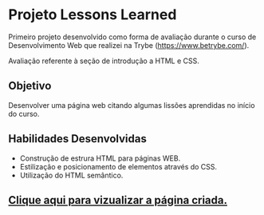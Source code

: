 # Projeto Lessons Learned

Primeiro projeto desenvolvido como forma de avaliação durante o curso de Desenvolvimento Web que realizei na Trybe (https://www.betrybe.com/).

Avaliação referente à seção de introdução a HTML e CSS.

## Objetivo

Desenvolver uma página web citando algumas lissões aprendidas no início do curso.

## Habilidades Desenvolvidas

- Construção de estrura HTML para páginas WEB.
- Estilização e posicionamento de elementos através do CSS.
- Utilização do HTML semântico.

## [Clique aqui para vizualizar a página criada.](https://edumlalmeida.github.io/project-lessons-learned/)